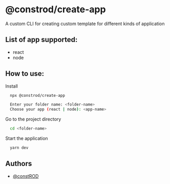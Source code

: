 # @constrod/create-app

A custom CLI for creating custom template for different kinds of application

## List of app supported:

- react
- node

## How to use:

Install

```bash
  npx @constrod/create-app

  Enter your folder name: <folder-name>
  Choose your app (react | node): <app-name>
```

Go to the project directory

```bash
  cd <folder-name>
```

Start the application

```bash
  yarn dev
```

## Authors

- [@constROD](https://www.github.com/constROD)

